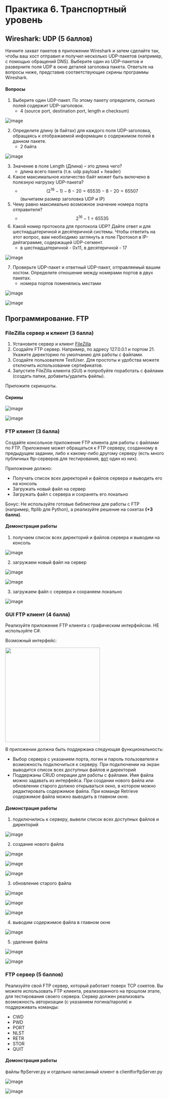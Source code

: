 # Практика 6. Транспортный уровень

## Wireshark: UDP (5 баллов)
Начните захват пакетов в приложении Wireshark и затем сделайте так, чтобы ваш хост отправил и
получил несколько UDP-пакетов (например, с помощью обращений DNS).
Выберите один из UDP-пакетов и разверните поля UDP в окне деталей заголовка пакета.
Ответьте на вопросы ниже, представив соответствующие скрины программы Wireshark.

#### Вопросы
1. Выберите один UDP-пакет. По этому пакету определите, сколько полей содержит UDP-заголовок.
   - 4 (source port, destination port, length и checksum)

![image](https://github.com/user-attachments/assets/d946dd7f-31f4-4101-9e40-c4382a95a5ce)

2. Определите длину (в байтах) для каждого поля UDP-заголовка, обращаясь к отображаемой
   информации о содержимом полей в данном пакете.
   - 2 байта

![image](https://github.com/user-attachments/assets/f26a58f2-700d-43bd-b212-6a5610b9766b)

3. Значение в поле Length (Длина) – это длина чего?
   - длина всего пакета (т.е. udp payload + header)
4. Какое максимальное количество байт может быть включено в полезную нагрузку UDP-пакета?
   - $$(2^{16} - 1) - 8 - 20 = 65535 - 8 - 20 = 65507$$ (вычитаем размер заголовка UDP и IP)
5. Чему равно максимально возможное значение номера порта отправителя?
   - $$2^{16} - 1 = 65535$$
6. Какой номер протокола для протокола UDP? Дайте ответ и для шестнадцатеричной и
   десятеричной системы. Чтобы ответить на этот вопрос, вам необходимо заглянуть в поле
   Протокол в IP-дейтаграмме, содержащей UDP-сегмент.
   - в шестнадцатеричной - 0x11, в десятеричной - 17

![image](https://github.com/user-attachments/assets/680d789a-81ff-42cc-b488-f1e420c80306)

7. Проверьте UDP-пакет и ответный UDP-пакет, отправляемый вашим хостом. Определите
   отношение между номерами портов в двух пакетах.
   - номера портов поменялись местами

![image](https://github.com/user-attachments/assets/0e248bfa-3dcc-4c8a-a01b-4dc8f67cc755)

![image](https://github.com/user-attachments/assets/f55cb0c8-97e6-4001-bcc7-f395984f36ed)

## Программирование. FTP

### FileZilla сервер и клиент (3 балла)
1. Установите сервер и клиент [FileZilla](https://filezilla.ru/get)
2. Создайте FTP сервер. Например, по адресу 127.0.0.1 и портом 21. 
   Укажите директорию по умолчанию для работы с файлами.
3. Создайте пользователя TestUser. Для простоты и удобства можете отключить использование сертификатов.
4. Запустите FileZilla клиента (GUI) и попробуйте поработать с файлами (создать папки,
добавить/удалить файлы).

Приложите скриншоты.

#### Скрины

![image](https://github.com/user-attachments/assets/df828d39-4943-4610-9bda-cdfe61295077)

![image](https://github.com/user-attachments/assets/98a780c1-c243-484e-aa58-162ccc40c04b)

### FTP клиент (3 балла)
Создайте консольное приложение FTP клиента для работы с файлами по FTP. Приложение может
обращаться к FTP серверу, созданному в предыдущем задании, либо к какому-либо другому серверу 
(есть много публичных ftp-серверов для тестирования, [вот](https://dlptest.com/ftp-test/) один из них).

Приложение должно:
- Получать список всех директорий и файлов сервера и выводить его на консоль
- Загружать новый файл на сервер
- Загружать файл с сервера и сохранять его локально

Бонус: Не используйте готовые библиотеки для работы с FTP (например, ftplib для Python), а реализуйте решение на сокетах **(+3 балла)**.

#### Демонстрация работы
1) получаем список всех директорий и файлов сервера и выводим на консоль

![image](https://github.com/user-attachments/assets/88e7d1ed-0a02-432d-95eb-bbbf428d5d75)

2) загружаем новый файл на сервер

![image](https://github.com/user-attachments/assets/2b734d8a-362d-47ac-8f95-dc73b6e52003)

![image](https://github.com/user-attachments/assets/27596af6-5574-42b5-9f76-5a31bc9d081a)

3) загружаем файл с сервера и сохраняем локально

![image](https://github.com/user-attachments/assets/9a3153f0-60d6-465e-8e5c-523f0185f305)

### GUI FTP клиент (4 балла)
Реализуйте приложение FTP клиента с графическим интерфейсом. НЕ используйте C#.

Возможный интерфейс:

<img src="images/example-ftp-gui.png" width=300 />

В приложении должна быть поддержана следующая функциональность:
- Выбор сервера с указанием порта, логин и пароль пользователя и возможность
подключиться к серверу. При подключении на экран выводится список всех доступных
файлов и директорий
- Поддержаны CRUD операции для работы с файлами. Имя файла можно задавать из
интерфейса. При создании нового файла или обновлении старого должно открываться
окно, в котором можно редактировать содержимое файла. При команде Retrieve
содержимое файла можно выводить в главном окне.

#### Демонстрация работы
1) подключились к серверу, вывели список всех доступных файлов и директорий

![image](https://github.com/user-attachments/assets/65fc15c7-be2e-4427-918b-b5c605d4a78f)

2) создание нового файла

![image](https://github.com/user-attachments/assets/713561b6-921d-4ab8-a957-28bef22975d8)

![image](https://github.com/user-attachments/assets/226ed182-5440-4b24-a469-362d86827c8b)

![image](https://github.com/user-attachments/assets/21c6a3f7-9700-4f8e-a440-db131b64df74)

3) обновление старого файла

![image](https://github.com/user-attachments/assets/626769f5-dfb0-4ee0-9fee-0b7c9d1b732e)

![image](https://github.com/user-attachments/assets/584dfec6-3132-4118-a9ad-c1b183126278)

![image](https://github.com/user-attachments/assets/38958a76-82ea-47f8-843d-ddfdb5c05511)

4) выводим содержимое файла в главном окне

![image](https://github.com/user-attachments/assets/40a620ae-ae3d-4543-87e0-5c83458cd5ef)

5) удаление файла

![image](https://github.com/user-attachments/assets/e1e9a055-023c-4313-9996-052eb63e157b)

![image](https://github.com/user-attachments/assets/49d756ab-d017-44fd-ad95-c26d4c7f79b8)

### FTP сервер (5 баллов)
Реализуйте свой FTP сервер, который работает поверх TCP сокетов. Вы можете использовать FTP клиента, реализованного на прошлом этапе, для тестирования своего сервера.
Сервер должен реализовать возможность авторизации (с указанием логина/пароля) и поддерживать команды:
- CWD
- PWD
- PORT
- NLST
- RETR
- STOR
- QUIT

#### Демонстрация работы
файлы ftpServer.py и отдельно написанный клиент в clientforftpServer.py

![image](https://github.com/user-attachments/assets/343df43b-e6ab-4ff7-af4f-8702d8683f68)

![image](https://github.com/user-attachments/assets/ac2f5f9e-967a-4428-b38e-4ede0d08fa0e)

